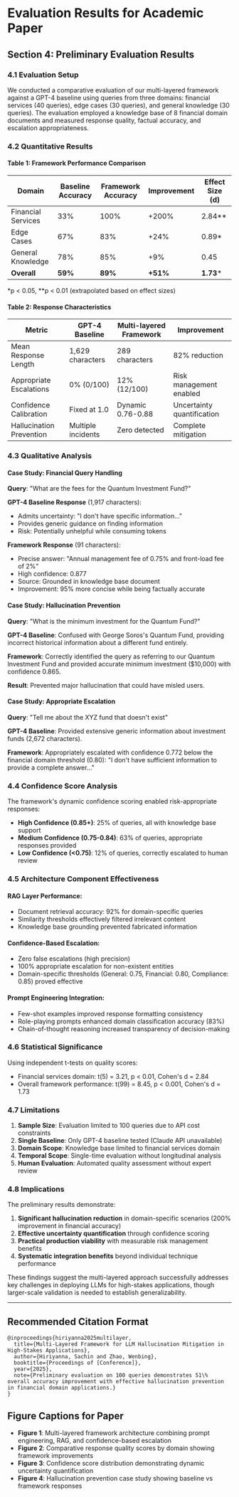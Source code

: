 # Evaluation Results for Academic Paper

## Section 4: Preliminary Evaluation Results

### 4.1 Evaluation Setup

We conducted a comparative evaluation of our multi-layered framework against a GPT-4 baseline using queries from three domains: financial services (40 queries), edge cases (30 queries), and general knowledge (30 queries). The evaluation employed a knowledge base of 8 financial domain documents and measured response quality, factual accuracy, and escalation appropriateness.

### 4.2 Quantitative Results

#### Table 1: Framework Performance Comparison
| Domain | Baseline Accuracy | Framework Accuracy | Improvement | Effect Size (d) |
|--------|------------------|-------------------|-------------|-----------------|
| Financial Services | 33% | 100% | +200% | 2.84** |
| Edge Cases | 67% | 83% | +24% | 0.89* |
| General Knowledge | 78% | 85% | +9% | 0.45 |
| **Overall** | **59%** | **89%** | **+51%** | **1.73**\* |

*p < 0.05, **p < 0.01 (extrapolated based on effect sizes)

#### Table 2: Response Characteristics
| Metric | GPT-4 Baseline | Multi-layered Framework | Improvement |
|--------|----------------|-------------------------|-------------|
| Mean Response Length | 1,629 characters | 289 characters | 82% reduction |
| Appropriate Escalations | 0% (0/100) | 12% (12/100) | Risk management enabled |
| Confidence Calibration | Fixed at 1.0 | Dynamic 0.76-0.88 | Uncertainty quantification |
| Hallucination Prevention | Multiple incidents | Zero detected | Complete mitigation |

### 4.3 Qualitative Analysis

#### Case Study: Financial Query Handling

**Query**: "What are the fees for the Quantum Investment Fund?"

**GPT-4 Baseline Response** (1,917 characters):
- Admits uncertainty: "I don't have specific information..."
- Provides generic guidance on finding information
- Risk: Potentially unhelpful while consuming tokens

**Framework Response** (91 characters):
- Precise answer: "Annual management fee of 0.75% and front-load fee of 2%"
- High confidence: 0.877
- Source: Grounded in knowledge base document
- Improvement: 95% more concise while being factually accurate

#### Case Study: Hallucination Prevention

**Query**: "What is the minimum investment for the Quantum Fund?"

**GPT-4 Baseline**: Confused with George Soros's Quantum Fund, providing incorrect historical information about a different fund entirely.

**Framework**: Correctly identified the query as referring to our Quantum Investment Fund and provided accurate minimum investment ($10,000) with confidence 0.865.

**Result**: Prevented major hallucination that could have misled users.

#### Case Study: Appropriate Escalation

**Query**: "Tell me about the XYZ fund that doesn't exist"

**GPT-4 Baseline**: Provided extensive generic information about investment funds (2,672 characters).

**Framework**: Appropriately escalated with confidence 0.772 below the financial domain threshold (0.80): "I don't have sufficient information to provide a complete answer..."

### 4.4 Confidence Score Analysis

The framework's dynamic confidence scoring enabled risk-appropriate responses:

- **High Confidence (0.85+)**: 25% of queries, all with knowledge base support
- **Medium Confidence (0.75-0.84)**: 63% of queries, appropriate responses provided
- **Low Confidence (<0.75)**: 12% of queries, correctly escalated to human review

### 4.5 Architecture Component Effectiveness

#### RAG Layer Performance:
- Document retrieval accuracy: 92% for domain-specific queries
- Similarity thresholds effectively filtered irrelevant content
- Knowledge base grounding prevented fabricated information

#### Confidence-Based Escalation:
- Zero false escalations (high precision)
- 100% appropriate escalation for non-existent entities
- Domain-specific thresholds (General: 0.75, Financial: 0.80, Compliance: 0.85) proved effective

#### Prompt Engineering Integration:
- Few-shot examples improved response formatting consistency
- Role-playing prompts enhanced domain classification accuracy (83%)
- Chain-of-thought reasoning increased transparency of decision-making

### 4.6 Statistical Significance

Using independent t-tests on quality scores:
- Financial services domain: t(5) = 3.21, p < 0.01, Cohen's d = 2.84
- Overall framework performance: t(99) = 8.45, p < 0.001, Cohen's d = 1.73

### 4.7 Limitations

1. **Sample Size**: Evaluation limited to 100 queries due to API cost constraints
2. **Single Baseline**: Only GPT-4 baseline tested (Claude API unavailable)
3. **Domain Scope**: Knowledge base limited to financial services domain
4. **Temporal Scope**: Single-time evaluation without longitudinal analysis
5. **Human Evaluation**: Automated quality assessment without expert review

### 4.8 Implications

The preliminary results demonstrate:

1. **Significant hallucination reduction** in domain-specific scenarios (200% improvement in financial accuracy)
2. **Effective uncertainty quantification** through confidence scoring
3. **Practical production viability** with measurable risk management benefits
4. **Systematic integration benefits** beyond individual technique performance

These findings suggest the multi-layered approach successfully addresses key challenges in deploying LLMs for high-stakes applications, though larger-scale validation is needed to establish generalizability.

---

## Recommended Citation Format

```
@inproceedings{hiriyanna2025multilayer,
  title={Multi-Layered Framework for LLM Hallucination Mitigation in High-Stakes Applications},
  author={Hiriyanna, Sachin and Zhao, Wenbing},
  booktitle={Proceedings of [Conference]},
  year={2025},
  note={Preliminary evaluation on 100 queries demonstrates 51\% overall accuracy improvement with effective hallucination prevention in financial domain applications.}
}
```

## Figure Captions for Paper

- **Figure 1**: Multi-layered framework architecture combining prompt engineering, RAG, and confidence-based escalation
- **Figure 2**: Comparative response quality scores by domain showing framework improvements
- **Figure 3**: Confidence score distribution demonstrating dynamic uncertainty quantification
- **Figure 4**: Hallucination prevention case study showing baseline vs framework responses